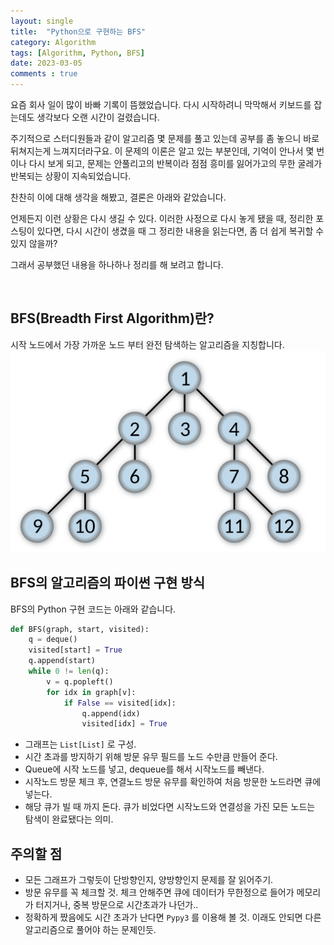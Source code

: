 ```yaml
---
layout: single
title:  "Python으로 구현하는 BFS"
category: Algorithm
tags: [Algorithm, Python, BFS]
date: 2023-03-05
comments : true
---
```


요즘 회사 일이 많이 바빠 기록이 뜸했었습니다.
다시 시작하려니 막막해서 키보드를 잡는데도 생각보다 오랜 시간이 걸렸습니다.

주기적으로 스터디원들과 같이 알고리즘 몇 문제를 풀고 있는데 공부를 좀 놓으니 바로 뒤쳐지는게 느껴지더라구요.
이 문제의 이론은 알고 있는 부분인데, 기억이 안나서 몇 번이나 다시 보게 되고, 문제는 안풀리고의 반복이라 점점 흥미를 잃어가고의 무한 굴레가 반복되는 상황이 지속되었습니다.

찬찬히 이에 대해 생각을 해봤고, 결론은 아래와 같았습니다.

언제든지 이런 상황은 다시 생길 수 있다.
이러한 사정으로 다시 놓게 됐을 때, 정리한 포스팅이 있다면, 다시 시간이 생겼을 때 그 정리한 내용을 읽는다면, 좀 더 쉽게 복귀할 수 있지 않을까?

그래서 공부했던 내용을 하나하나 정리를 해 보려고 합니다.

<br>

## BFS(Breadth First Algorithm)란?
시작 노드에서 가장 가까운 노드 부터 완전 탐색하는 알고리즘을 지칭합니다.
![BFS](/assets/img/Breadth-first-tree.png)


## BFS의 알고리즘의 파이썬 구현 방식
BFS의 Python 구현 코드는 아래와 같습니다.
```python
def BFS(graph, start, visited):
    q = deque()
    visited[start] = True
    q.append(start)
    while 0 != len(q):
        v = q.popleft()
        for idx in graph[v]:
            if False == visited[idx]:
                q.append(idx)
                visited[idx] = True
```
* 그래프는 `List[List]` 로 구성. 
* 시간 초과를 방지하기 위해 방문 유무 필드를 노드 수만큼 만들어 준다.
* Queue에 시작 노드를 넣고, dequeue를 해서 시작노드를 빼낸다.
* 시작노드 방문 체크 후, 연결노드 방문 유무를 확인하여 처음 방문한 노드라면 큐에 넣는다.
* 해당 큐가 빌 때 까지 돈다. 큐가 비었다면 시작노드와 연결성을 가진 모든 노드는 탐색이 완료됐다는 의미.

## 주의할 점
* 모든 그래프가 그렇듯이 단방향인지, 양방향인지 문제를 잘 읽어주기.
* 방문 유무를 꼭 체크할 것. 체크 안해주면 큐에 데이터가 무한정으로 들어가 메모리가 터지거나, 중복 방문으로 시간초과가 나던가..
* 정확하게 짰음에도 시간 초과가 난다면 `Pypy3` 를 이용해 볼 것. 이래도 안되면 다른 알고리즘으로 풀어야 하는 문제인듯.